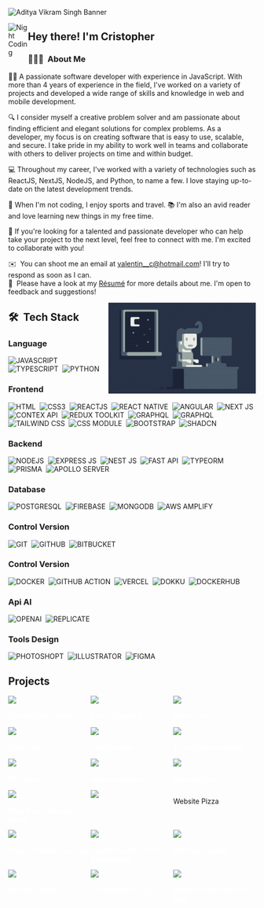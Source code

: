 ![Aditya Vikram Singh Banner](https://pbs.twimg.com/profile_banners/1174564255993147393/1692633609/1500x500)

<img alt="Night Coding" src="./assets/Hand%20Wave.gif" width='40' align="left"/><h2>Hey there! I'm Cristopher</h2>

<!-- ## 👋 &nbsp;Hey there! I'm Aditya -->

### 👨🏻‍💻 &nbsp;About Me

👨‍💻 A passionate software developer with experience in JavaScript. With more than 4 years of experience in the field, I've worked on a variety of projects and developed a wide range of skills and knowledge in web and mobile development.

🔍 I consider myself a creative problem solver and am passionate about finding efficient and elegant solutions for complex problems. As a developer, my focus is on creating software that is easy to use, scalable, and secure. I take pride in my ability to work well in teams and collaborate with others to deliver projects on time and within budget.

💻 Throughout my career, I've worked with a variety of technologies such as ReactJS, NextJS, NodeJS, and Python, to name a few. I love staying up-to-date on the latest development trends.

🏀 When I'm not coding, I enjoy sports and travel. 📚 I'm also an avid reader and love learning new things in my free time.

🚀 If you're looking for a talented and passionate developer who can help take your project to the next level, feel free to connect with me. I'm excited to collaborate with you!

✉️ &nbsp;You can shoot me an email at valentin__c@hotmail.com! I'll try to respond as soon as I can.\
📄 &nbsp;Please have a look at my [Résumé](https://docs.google.com/document/d/1OsO-2urVdJwWBn8jX3JT7RsPyYmNgyxHaAa026qA_DY/edit?usp=sharing) for more details about me. I'm open to feedback and suggestions!

<img alt="Night Coding" src="https://raw.githubusercontent.com/AVS1508/AVS1508/master/assets/Night-Coding.gif" align="right"/>

## 🛠 &nbsp;Tech Stack

### Language
![JAVASCRIPT](https://img.shields.io/badge/-JAVASCRIPT-05122A?style=flat&logo=javascript)&nbsp;
![TYPESCRIPT](https://img.shields.io/badge/-TYPESCRIPT-05122A?style=flat&logo=typescript)&nbsp;
![PYTHON](https://img.shields.io/badge/-PYTHON-05122A?style=flat&logo=python)&nbsp;

### Frontend
![HTML](https://img.shields.io/badge/-HTML-05122A?style=flat&logo=html5)&nbsp;
![CSS3](https://img.shields.io/badge/-CSS3-05122A?style=flat&logo=css3)&nbsp;
![REACTJS](https://img.shields.io/badge/-REACT%20JS-05122A?style=flat&logo=react)&nbsp;
![REACT NATIVE](https://img.shields.io/badge/-REACT%20NATIVE-05122A?style=flat&logo=react)&nbsp;
![ANGULAR](https://img.shields.io/badge/-ANGULAR-05122A?style=flat&logo=angularjs)&nbsp;
![NEXT JS](https://img.shields.io/badge/-NEXT%20JS-05122A?style=flat&logo=next)&nbsp;
![CONTEX API](https://img.shields.io/badge/-CONTEX%20API-05122A?style=flat&logo=contexapi)&nbsp;
![REDUX TOOLKIT](https://img.shields.io/badge/-REDUX%20TOOLKIT-05122A?style=flat&logo=redux)&nbsp;
![GRAPHQL](https://img.shields.io/badge/-GRAPHQL-05122A?style=flat&logo=graphql)&nbsp;
![GRAPHQL](https://img.shields.io/badge/-MUI-05122A?style=flat&logo=mui)&nbsp;
![TAILWIND CSS](https://img.shields.io/badge/-TAILWINDCSS-05122A?style=flat&logo=tailwindcss)&nbsp;
![CSS MODULE](https://img.shields.io/badge/-CSS%20MODULE-05122A?style=flat&logo=cssmodule)&nbsp;
![BOOTSTRAP](https://img.shields.io/badge/-BOOTSTRAP5-05122A?style=flat&logo=bootstrap)&nbsp;
![SHADCN](https://img.shields.io/badge/-SHADCN-05122A?style=flat&logo=shadcn)&nbsp;

### Backend
![NODEJS](https://img.shields.io/badge/-NODE%20JS-05122A?style=flat&logo=node)&nbsp;
![EXPRESS JS](https://img.shields.io/badge/-EXPRESS%20JS-05122A?style=flat&logo=express)&nbsp;
![NEST JS](https://img.shields.io/badge/-NEST%20JS-05122A?style=flat&logo=nest)&nbsp;
![FAST API](https://img.shields.io/badge/-FAST%20API-05122A?style=flat&logo=fastapi)&nbsp;
![TYPEORM](https://img.shields.io/badge/-TYPEORM-05122A?style=flat&logo=type)&nbsp;
![PRISMA](https://img.shields.io/badge/-PRISMA-05122A?style=flat&logo=prisma)&nbsp;
![APOLLO SERVER](https://img.shields.io/badge/-APOLLO%20SERVER-05122A?style=flat&logo=apollo)&nbsp;

### Database
![POSTGRESQL](https://img.shields.io/badge/-POSTGRESQL-05122A?style=flat&logo=postgresql)&nbsp;
![FIREBASE](https://img.shields.io/badge/-FIREBASE-05122A?style=flat&logo=firebase)&nbsp;
![MONGODB](https://img.shields.io/badge/-MONGO%20DB-05122A?style=flat&logo=mongodb)&nbsp;
![AWS AMPLIFY](https://img.shields.io/badge/-AWS%20AMPLIFY-05122A?style=flat&logo=awsamplify)&nbsp;

### Control Version
![GIT](https://img.shields.io/badge/-GIT-05122A?style=flat&logo=git)&nbsp;
![GITHUB](https://img.shields.io/badge/-GITHUB-05122A?style=flat&logo=github)&nbsp;
![BITBUCKET](https://img.shields.io/badge/-BITBUCKET-05122A?style=flat&logo=bitbucket)&nbsp;

### Control Version
![DOCKER](https://img.shields.io/badge/-DOCKER-05122A?style=flat&logo=docker)&nbsp;
![GITHUB ACTION](https://img.shields.io/badge/-GITHUB%20ACTION-05122A?style=flat&logo=github)&nbsp;
![VERCEL](https://img.shields.io/badge/-VERCEL-05122A?style=flat&logo=vercel)&nbsp;
![DOKKU](https://img.shields.io/badge/-DOKKU-05122A?style=flat&logo=dokku)&nbsp;
![DOCKERHUB](https://img.shields.io/badge/-DOCKERHUB-05122A?style=flat&logo=dockerhub)&nbsp;

### Api AI
![OPENAI](https://img.shields.io/badge/-OPENAI-05122A?style=flat&logo=openai)&nbsp;
![REPLICATE](https://img.shields.io/badge/-REPLICATE-05122A?style=flat&logo=replicate)&nbsp;

### Tools Design
![PHOTOSHOPT](https://img.shields.io/badge/-ADOBE%20PHOTOSHOP-05122A?style=flat&logo=adobephotoshop)&nbsp;
![ILLUSTRATOR](https://img.shields.io/badge/-ADOBE%20PHOTOSHOP-05122A?style=flat&logo=adobeillustrator)&nbsp;
![FIGMA](https://img.shields.io/badge/-FIGMA-05122A?style=flat&logo=figma)&nbsp;

## Projects
<div style="width:1300; display: grid; grid-template-columns: repeat(3, 1fr); ;">
    <a style="text-decoration: none; color: white; font-weight: bold;" href="#">
        <img width="300" src="https://res.cloudinary.com/valent-design/image/upload/v1700003960/Capture_a5vq2p.png">
        <p>System ERP Estetic</p>
    </a>
    <a style="text-decoration: none; color: white; font-weight: bold;"
        href="hhttps://chatgpt-messager.vercel.app/chat/TrcpzcANy8i1m7cgYmw2">
        <img width="300"
            src="https://portfolio-dev-cristopherva.vercel.app/_next/image?url=%2F_next%2Fstatic%2Fmedia%2Fchatgpt.f9491483.png&w=640&q=75">
        <p>Clone ChatGPT</p>
    </a>
    <a style="text-decoration: none; color: white; font-weight: bold;" href="https://amazon-2-0-sigma.vercel.app/">
        <img width="300"
            src="https://portfolio-dev-cristopherva.vercel.app/_next/image?url=%2F_next%2Fstatic%2Fmedia%2Famazon.7f0154f8.png&w=640&q=75">
        <p>Clone Amazon</p>
    </a>
    <a style="text-decoration: none; color: white; font-weight: bold;"
        href="https://uber-clone-seven-phi.vercel.app/login">
        <img width="300"
            src="https://portfolio-dev-cristopherva.vercel.app/_next/image?url=%2F_next%2Fstatic%2Fmedia%2Fuber.4b6e57b7.png&w=640&q=75">
        <p>Clone Uber</p>
    </a>
    <a style="text-decoration: none; color: white; font-weight: bold;"
        href="https://todo-app-fm-smoky.vercel.app/auth/login">
        <img width="300"
            src="https://portfolio-dev-cristopherva.vercel.app/_next/image?url=%2F_next%2Fstatic%2Fmedia%2Ftodo-app.c0ec0d74.png&w=640&q=75">
        <p>Task System</p>
    </a>
    <a style="text-decoration: none; color: white; font-weight: bold;"
        href="[https://todo-app-fm-smoky.vercel.app/auth/login](https://todo-app-angular-nine.vercel.app/)">
        <img width="300" src="https://res.cloudinary.com/valent-design/image/upload/v1700003879/too_mdm568.png">
        <p>Task System Angular</p>
    </a>
    <a style="text-decoration: none; color: white; font-weight: bold;"
        href="https://ip-adress-tracker-pink.vercel.app/">
        <img width="300" src="https://res.cloudinary.com/valent-design/image/upload/v1700003879/ip_dajhx3.png">
        <p>IP Tracker</p>
    </a>
    <a style="text-decoration: none; color: white; font-weight: bold;" href="https://journal-app-v1.vercel.app/">
        <img width="300"
            src="https://portfolio-dev-cristopherva.vercel.app/_next/image?url=%2F_next%2Fstatic%2Fmedia%2Fjournalapp.c1f7f20e.png&w=640&q=75">
        <p>Journal System</p>
    </a>
    <a style="text-decoration: none; color: white; font-weight: bold;" href="https://country-app-chi.vercel.app/">
        <img width="300"
            src="https://portfolio-dev-cristopherva.vercel.app/_next/image?url=%2F_next%2Fstatic%2Fmedia%2Fcountry-app.01454475.png&w=640&q=75">
        <p>Country Search</p>
    </a>
    <a style="text-decoration: none; color: white; font-weight: bold;"
        href="https://rock-paper-scissors-red-two.vercel.app/">
        <img width="300"
            src="https://portfolio-dev-cristopherva.vercel.app/_next/image?url=%2F_next%2Fstatic%2Fmedia%2Frock-paper-sccisors.857cbfc1.png&w=640&q=75">
        <p>Rock Paper Scissors Game</p>
    </a>
    <a style="text-decoration: none; color: white; font-weight: bold;" href="https://web-site-pizza.vercel.app/">
        <img width="300"
            src="https://portfolio-dev-cristopherva.vercel.app/_next/image?url=%2F_next%2Fstatic%2Fmedia%2Fweb-pizza.ae4fa4bb.png&w=640&q=75">
    </a>
    <p>Website Pizza</p>
    <a style="text-decoration: none; color: white; font-weight: bold;"
        href="https://cristopherva.github.io/Crypto-Tracker-App-React/">
        <img width="300"
            src="https://portfolio-dev-cristopherva.vercel.app/_next/image?url=%2F_next%2Fstatic%2Fmedia%2Fcryptoapp.dada3b34.png&w=640&q=75">
        <p>Crypto Search Currency</p>
    </a>
    <a style="text-decoration: none; color: white; font-weight: bold;"
        href="https://country-app-angular-seven.vercel.app/countries/by-capital">
        <img width="300"
            src="https://portfolio-dev-cristopherva.vercel.app/_next/image?url=%2F_next%2Fstatic%2Fmedia%2Fcryptoapp.dada3b34.png&w=640&q=75">
        <p>Search Country And Info Angular</p>
    </a>
    <a style="text-decoration: none; color: white; font-weight: bold;" href="https://gifs-app-angular-nu.vercel.app/">
        <img width="300" src="https://res.cloudinary.com/valent-design/image/upload/v1700003878/gi_fn46k1.png">
        <p>Giff App Angular</p>
    </a>
    <a style="text-decoration: none; color: white; font-weight: bold;" href="https://app-giff.vercel.app/">
        <img width="300"
            src="https://portfolio-dev-cristopherva.vercel.app/_next/image?url=%2F_next%2Fstatic%2Fmedia%2Fapp-gif.4342b431.png&w=640&q=75">
        <p>Giff App React</p>
    </a>
    <a style="text-decoration: none; color: white; font-weight: bold;" href="https://pokemon-static-next.vercel.app/">
        <img width="300"
            src="https://portfolio-dev-cristopherva.vercel.app/_next/image?url=%2F_next%2Fstatic%2Fmedia%2Fpokemon.c14cdfbe.png&w=640&q=75">
        <p>List Pokemon App</p>
    </a>
    <a style="text-decoration: none; color: white; font-weight: bold;" href="https://vue-app-pokemon-game.netlify.app/">
        <img width="300"
            src="https://portfolio-dev-cristopherva.vercel.app/_next/image?url=%2F_next%2Fstatic%2Fmedia%2Fpokemongame.3c2d4a52.png&w=640&q=75">
        <p>Which is this Pokemon Vue</p>
    </a>
</div>
